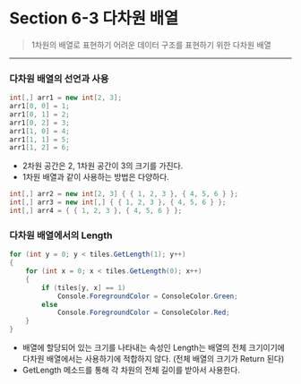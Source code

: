 # Section 6-3 다차원 배열

> 1차원의 배열로 표현하기 어려운 데이터 구조를 표현하기 위한 다차원 배열
---

### 다차원 배열의 선언과 사용
```C#
int[,] arr1 = new int[2, 3];
arr1[0, 0] = 1;
arr1[0, 1] = 2;
arr1[0, 2] = 3;
arr1[1, 0] = 4;
arr1[1, 1] = 5;
arr1[1, 2] = 6;
```
- 2차원 공간은 2, 1차원 공간이 3의 크기를 가진다.
- 1차원 배열과 같이 사용하는 방법은 다양하다.


```C#
int[,] arr2 = new int[2, 3] { { 1, 2, 3 }, { 4, 5, 6 } };
int[,] arr3 = new int[,] { { 1, 2, 3 }, { 4, 5, 6 } };
int[,] arr4 = { { 1, 2, 3 }, { 4, 5, 6 } };
```
### 다차원 배열에서의 Length
```c#
for (int y = 0; y < tiles.GetLength(1); y++)
{
    for (int x = 0; x < tiles.GetLength(0); x++)
    {
        if (tiles[y, x] == 1)
            Console.ForegroundColor = ConsoleColor.Green;
        else
            Console.ForegroundColor = ConsoleColor.Red;
    }
}
```
- 배열에 할당되어 있는 크기를 나타내는 속성인 Length는 배열의 전체 크기이기에 다차원 배열에서는 사용하기에 적합하지 않다. (전체 배열의 크기가 Return 된다)
- GetLength 메소드를 통해 각 차원의 전체 길이를 받아서 사용한다.


